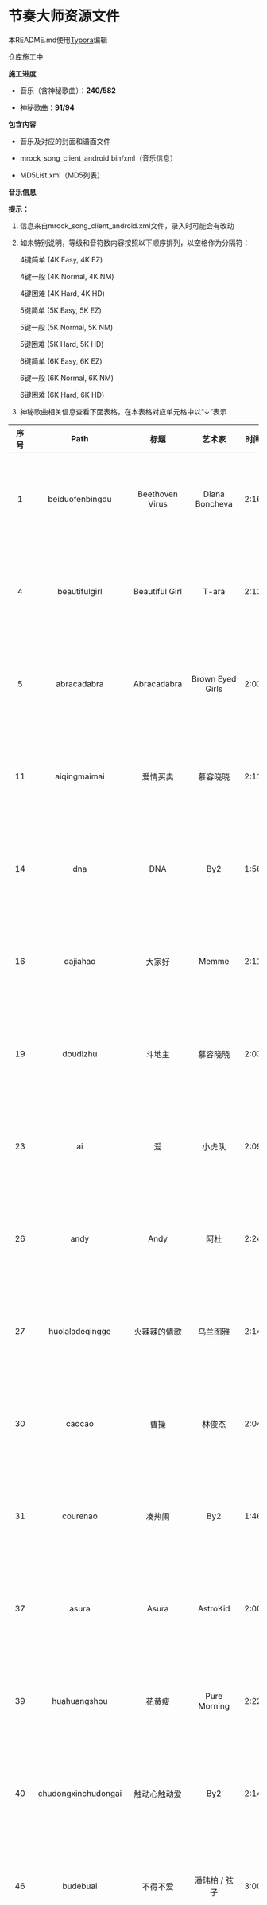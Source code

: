 # 节奏大师资源文件

本README.md使用[Typora](https://www.typora.io/)编辑



仓库施工中



**施工进度**

- 音乐（含神秘歌曲）：**240/582**

- 神秘歌曲：**91/94**



**包含内容**

- 音乐及对应的封面和谱面文件

- mrock_song_client_android.bin/xml（音乐信息）

- MD5List.xml（MD5列表）



**音乐信息**

**提示：**

1. 信息来自mrock_song_client_android.xml文件，录入时可能会有改动

2. 如未特别说明，等级和音符数内容按照以下顺序排列，以空格作为分隔符：

   4键简单 (4K Easy, 4K EZ)

   4键一般 (4K Normal, 4K NM)

   4键困难 (4K Hard, 4K HD)

   5键简单 (5K Easy, 5K EZ)

   5键一般 (5K Normal, 5K NM)

   5键困难 (5K Hard, 5K HD)

   6键简单 (6K Easy, 6K EZ)

   6键一般 (6K Normal, 6K NM)

   6键困难 (6K Hard, 6K HD)


3. 神秘歌曲相关信息查看下面表格，在本表格对应单元格中以“↓”表示

| 序号 |         Path         |          标题           |         艺术家          | 时间 |  BPM   |         等级         |                    音符数                    |
| :--: | :------------------: | :---------------------: | :---------------------: | :--: | :----: | :------------------: | :------------------------------------------: |
|  1   |   beiduofenbingdu    |     Beethoven Virus     |     Diana Boncheva      | 2:16 |  156   |  2 4 9 2 4 9 2 4 9   |     482 710 910 483 716 912 483 725 919      |
|  4   |    beautifulgirl     |     Beautiful Girl      |          T-ara          | 2:13 |  135   |  3 5 7 3 5 7 3 5 7   |     648 771 919 648 772 922 647 773 921      |
|  5   |     abracadabra      |       Abracadabra       |    Brown Eyed Girls     | 2:03 |  128   |  2 5 7 2 5 7 2 5 7   |     472 871 958 471 874 956 472 882 958      |
|  11  |     aiqingmaimai     |        爱情买卖         |        慕容晓晓         | 2:11 |   95   |  2 4 6 2 4 6 2 4 6   |     379 679 843 379 689 835 379 701 845      |
|  14  |         dna          |           DNA           |           By2           | 1:56 |  122   |  2 4 7 2 4 7 2 4 7   |     242 708 762 242 713 738 242 714 767      |
|  16  |       dajiahao       |         大家好          |          Memme          | 2:11 |  170   | 5 7 10 5 7 10 5 7 10 |    700 875 1450 700 875 1450 700 875 1450    |
|  19  |       doudizhu       |         斗地主          |        慕容晓晓         | 2:03 |  144   |  2 5 7 2 5 7 2 5 7   |    476 959 1233 476 959 1233 476 959 1233    |
|  23  |          ai          |           爱            |         小虎队          | 2:09 | 126.19 |  3 5 7 3 5 7 3 5 7   |    521 772 1077 521 772 1084 521 772 1084    |
|  26  |         andy         |          Andy           |          阿杜           | 2:24 |   68   |  3 5 6 3 5 6 3 5 6   |     374 583 679 373 582 682 373 581 682      |
|  27  |   huolaladeqingge    |      火辣辣的情歌       |        乌兰图雅         | 2:14 |   96   |  3 5 7 3 5 7 3 5 7   |     437 619 685 437 615 685 437 619 685      |
|  30  |        caocao        |          曹操           |         林俊杰          | 2:04 |   72   |  1 4 7 1 4 7 1 4 7   |     269 625 744 269 630 746 269 639 748      |
|  31  |       courenao       |         凑热闹          |           By2           | 1:46 |  115   |  2 5 7 2 5 7 2 5 7   |     289 697 773 289 699 779 289 699 779      |
|  37  |        asura         |          Asura          |        AstroKid         | 2:00 |  177   |  4 6 9 4 6 9 4 6 9   |  461 1049 1390 461 1049 1448 461 1049 1448   |
|  39  |     huahuangshou     |         花黄瘦          |      Pure Morning       | 2:22 |  120   |  2 5 8 2 5 8 2 5 8   |     273 725 839 273 725 839 273 725 841      |
|  40  | chudongxinchudongai  |      触动心触动爱       |           By2           | 2:14 |   86   |  2 4 7 2 4 7 2 4 7   |     340 631 863 340 631 863 340 631 863      |
|  46  |       budebuai       |        不得不爱         |      潘玮柏 / 弦子      | 3:00 |   80   |  2 4 6 2 4 6 2 4 6   |    450 852 1086 450 855 1060 450 839 1060    |
|  48  |  buchaobuyaohuaqian  |      不潮不用花钱       |         林俊杰          | 1:51 |  112   |  2 5 7 2 5 7 2 5 7   |     342 552 676 342 551 674 342 545 670      |
|  49  |        honey         |          Honey          |          Kara           | 2:20 |  140   |  3 6 8 3 6 8 3 6 8   |    425 991 1054 425 991 1054 425 991 1054    |
|  51  |      houhuiwuqi      |        后会无期         |          徐良           | 2:22 | 83.49  |  2 4 6 2 4 6 2 4 6   |    259 677 1004 259 720 1004 259 721 1011    |
|  57  |    dontstopmovin     |    Don't Stop Movin'    |        S Club 7         | 1:52 |  126   |  3 5 7 3 5 7 3 5 7   |    311 736 1086 311 736 1103 311 745 1099    |
|  64  |        highge        |         High歌          |          黄龄           | 2:42 |  108   |  3 5 8 3 5 8 3 5 8   |  519 1000 1368 519 1000 1368 519 1000 1368   |
|  72  |        emeng         |          噩梦           |          祈合           | 1:51 |  150   |  2 5 7 2 5 7 2 5 7   |     281 651 748 281 651 748 281 651 748      |
|  73  |      huanxiang       |          幻想           |        洪流之源         | 2:05 |  118   |  2 4 6 2 4 6 2 4 6   |     271 603 820 271 603 820 271 603 836      |
|  83  |      canonrock       |       Canon Rock        |         JerryC          | 2:33 |  200   | 3 7 10 3 7 10 3 7 10 |  682 1375 2615 682 1377 2628 682 1377 2639   |
|  84  |      dongfengpo      |         东风破          |         周杰伦          | 2:30 |   73   |  3 5 6 3 5 6 3 5 6   |     455 529 628 457 530 628 457 534 637      |
|  89  |        adonis        |         Adonis          |           M2U           | 2:20 |  140   |  3 6 8 3 6 8 3 6 8   |    472 844 1112 472 844 1112 472 845 1112    |
|  95  |       fengniao       |         Kolibre         |      Maksim Mrvica      | 2:05 |  144   |  4 7 9 4 7 9 4 7 9   |  644 1341 1567 644 1341 1567 644 1341 1695   |
|  96  |    aroundtheworld    |    Around The World     |         m.o.v.e         | 2:38 |  120   |  4 6 7 4 6 7 4 6 7   |    428 908 1009 428 916 1009 428 916 1009    |
|  98  |       daybyday       |       DAY BY DAY        |          T-ara          | 1:34 |  118   |  2 4 6 2 4 6 2 4 6   |     216 479 748 216 479 748 216 479 749      |
| 100  |      caisedehei      |        彩色的黑         |        吉克隽逸         | 2:14 |  105   |  2 5 7 2 5 7 2 5 7   |     360 624 725 360 626 718 361 619 719      |
| 101  |   clubcanthandleme   |  Club Can't Handle Me   |        Flo Rida         | 2:23 |  128   |  2 5 6 2 4 6 2 5 6   |    501 961 1308 501 962 1310 501 963 1318    |
| 103  |   buyaoshuilanjiao   |       不要睡懒觉        |         汪苏泷          | 2:00 |  178   |  2 4 6 2 4 6 2 4 6   |    499 831 1074 499 831 1076 499 815 1097    |
| 106  |       bugatti        |         Bugatti         |        Ace Hood         | 2:01 |  131   |  2 4 7 2 4 7 2 4 7   |     410 564 844 414 564 842 414 564 897      |
| 112  |     drunkenstein     |      DrunkenSteiN       |      Paul Bazooka       | 2:08 |  128   |  3 6 9 3 6 9 3 6 9   |  532 1000 1360 532 1000 1360 532 1000 1360   |
| 118  |       badapple       |       Bad Apple!!       |         nomico          | 2:23 |  138   |  4 6 8 4 6 8 4 6 8   |  893 1036 1253 902 1036 1155 892 1043 1155   |
|  ↑   |          ↑           |            ↑            |         のみこ          |  ↑   |   ↑    |          ↑           |                      ↑                       |
| 122  |      breakdown       |       Break Down        |     Super Junior M      | 2:22 |  130   |  2 4 6 2 4 6 2 4 6   |    440 816 1312 440 820 1339 440 824 1353    |
| 124  |    gdrgonmichigo     |         MichiGo         |        G-Dragon         | 2:07 |  154   |  3 5 8 3 5 8 3 5 8   |    619 787 1065 619 787 1068 619 787 1069    |
| 126  |     brightspring     |      Bright Spring      |           M2U           | 2:36 |  130   |  3 5 7 3 5 7 3 5 7   |  506 1123 1558 506 1125 1569 506 1125 1567   |
| 128  | bigbangyitianyitian  |        一天一天         |         BIGBANG         | 2:06 |  126   |  2 4 6 2 4 6 2 4 6   |    387 686 1031 387 688 1045 387 688 1045    |
|  ↑   |          ↑           |        하루하루         |            ↑            |  ↑   |   ↑    |          ↑           |                      ↑                       |
| 129  |     heianwangzi      | The Prince of Darkness  |           M2U           | 2:01 |  160   |  4 6 9 4 6 9 4 6 9   |    696 785 1337 696 785 1353 694 785 1353    |
| 130  |   beyondzhendeaini   |        真的爱你         |         Beyond          | 2:29 | 77.213 |  1 3 5 1 3 5 1 3 5   |    424 679 1008 424 677 1010 424 688 1010    |
| 136  |        drama         |          Drama          |     Diana Boncheva      | 2:35 |  134   |  3 6 9 3 6 9 3 6 9   |  604 1022 1328 604 1022 1341 604 1030 1347   |
| 139  |        hongri        |          红日           |         李克勤          | 2:25 | 120.07 |  2 4 6 2 4 6 2 4 6   |    553 904 1313 552 906 1308 553 906 1308    |
| 148  |       diyitian       |         第一天          |         孙燕姿          | 2:30 |  176   |  3 5 7 3 5 7 3 5 7   |  773 1214 2088 773 1214 2086 773 1214 2098   |
| 149  |        dadada        |         DADADA          |        yuimino+         | 2:14 |  145   | 3 5 10 3 5 10 3 5 10 |  475 1239 1829 475 1237 1832 475 1235 1838   |
| 152  |     ificoulefly      |     If I Could Fly      |      Joe Satriani       | 2:18 |  130   |  3 5 7 3 5 7 3 5 7   |  674 1028 1342 674 1027 1343 674 1027 1344   |
| 156  |       gouzaiwu       |         狗仔舞          |         周杰伦          | 1:41 |  152   |  3 5 8 3 5 8 3 5 8   |    317 827 1238 317 827 1240 317 827 1240    |
| 162  |       grafiore       |        Grafiore         |           M2U           | 2:58 |  137   |  3 6 8 3 6 8 3 6 8   |  491 1182 1364 491 1182 1362 498 1182 1360   |
| 166  |       iesunou        |         Yes No          |        Cutie Pai        | 2:29 | 129.91 |  3 5 8 3 5 8 3 5 8   |    474 926 1307 474 926 1307 474 926 1307    |
| 170  |     hangengxman      |          X-MAN          |          韩庚           | 2:04 |  150   |  3 5 9 3 5 9 3 5 9   |    517 811 1430 517 811 1430 517 811 1430    |
| 175  |     gonggongptt      |       公公偏头痛        |         周杰伦          | 2:33 |  128   |  3 5 8 3 5 8 3 5 8   |    586 818 1547 586 818 1547 586 818 1547    |
| 184  |       applause       |        Applause         |        Lady Gaga        | 2:21 |  140   |  3 5 7 3 5 7 3 5 7   |    486 949 1366 486 949 1366 484 949 1366    |
| 185  |      chaoyougan      |         超有感          |         黄鸿升          | 2:32 |  125   |  3 5 7 3 5 7 3 5 7   |    378 923 1425 378 927 1425 378 927 1425    |
| 193  |     haodeqingren     |        好的情人         |          严爵           | 2:26 |   72   |  2 4 6 2 4 6 2 4 6   |     325 579 865 325 579 865 325 579 865      |
| 204  |      ganjuezly       |          感觉           |         张靓颖          | 2:18 |  104   |  2 4 7 2 4 7 2 4 7   |    377 936 1080 377 936 1080 377 936 1080    |
| 209  | huanghouyumengxiang  |       皇后与梦想        |         李宇春          | 2:19 |  123   |  3 4 6 2 4 6 2 4 6   |     365 608 788 365 608 788 365 608 788      |
| 226  |    beautifullight    |     Beautiful Light     |         金志文          | 2:12 |   95   |  2 4 6 2 4 6 2 4 6   |     378 655 945 378 655 945 378 655 945      |
| 227  |      aibujieshi      |       爱，不解释        |          张杰           | 2:18 |   95   |  1 3 5 1 3 5 1 3 5   |     324 524 824 324 524 824 324 524 824      |
| 236  |      dearmozart      |       Dear Mozart       |         JerryC          | 2:19 |  210   | 3 7 10 3 7 10 3 7 10 | 1091 1507 2556 1091 1513 2552 1091 1513 2552 |
| 243  |     feiyuedexin      |        飞越的心         |          孙楠           | 2:26 |  119   |  2 4 7 2 4 7 2 4 7   |    450 942 1257 450 942 1257 450 942 1257    |
| 247  |      hellobaby       |       Hello Baby        |         李宇春          | 1:43 |  186   |  2 4 6 2 4 6 2 4 6   |    265 898 1109 265 898 1109 265 898 1109    |
| 248  |       babaquna       |       爸爸去哪儿        |          群星           | 2:18 |  101   |  2 4 6 2 4 6 2 4 6   |     290 550 701 290 550 701 290 550 701      |
| 249  |       duyiwuer       |        独一无二         |           By2           | 1:48 |  140   |  2 5 6 2 5 6 2 5 6   |     271 563 734 271 563 734 271 563 734      |
| 251  |      giveittome      |      Give It To Me      |         Sistar          | 2:24 |  136   |  3 5 8 3 5 8 3 5 8   |    546 936 1590 546 939 1596 546 939 1596    |
| 255  |     flowerdance      |      Flower Dance       |       DJ Okawari        | 2:21 |  100   |  2 4 7 2 4 7 2 4 7   |     225 427 888 225 427 888 225 427 889      |
| 256  |      4minuteshm      |       喜欢水吗？        |         4minute         | 2:08 |  125   |  2 4 6 2 4 6 2 4 6   |    436 724 1132 436 724 1132 436 724 1132    |
|  ↑   |          ↑           |        물 좋아?         |            ↑            |  ↑   |   ↑    |          ↑           |                      ↑                       |
| 259  |       faraway        |         Faraway         |     Diana Boncheva      | 2:42 |  144   |  3 5 7 3 5 7 3 5 7   |  787 1087 1389 787 1087 1390 787 1087 1391   |
| 263  |        cunzai        |          存在           |          汪峰           | 2:08 |  114   |  2 4 6 2 4 6 2 4 6   |     511 677 949 511 677 949 511 677 949      |
| 266  |   aiqingfadeguang    |       爱情发的光        |        吉克隽逸         | 1:59 |  103   |  2 4 6 2 4 6 2 4 6   |     449 612 806 449 612 806 449 612 806      |
| 268  |       dafeiji        |       合体打飞机        |          祈合           | 2:05 |  120   |  2 4 6 2 4 6 2 4 6   |     319 511 790 319 511 789 319 511 790      |
| 269  |       behappy        |         快乐送          |          群星           | 1:57 |  127   |  2 4 7 2 4 7 2 4 7   |    279 787 1032 279 787 1032 279 783 1032    |
| 273  |       haoleday       |         好乐Day         |          王蓉           | 2:20 |  125   |  3 5 7 3 5 7 3 5 7   |     429 603 884 423 612 896 427 600 900      |
| 274  |        haodan        |       好胆你就来        |         张惠妹          | 2:15 |  120   |  2 4 6 2 4 6 2 4 6   |     434 705 958 434 705 958 434 705 958      |
| 275  |      aiqingkele      |          渴了           |         张惠妹          | 2:11 |  130   |  2 4 7 2 4 7 2 4 7   |     416 669 942 416 669 942 416 669 942      |
| 285  |         dixi         |          底细           |         杨宗纬          | 2:12 |   70   |  1 3 5 1 3 5 1 3 5   |     195 320 498 192 320 497 195 320 501      |
| 286  |       huashuo        |          话说           |         李洪基          | 2:23 |  140   |  3 5 7 3 5 7 3 5 7   |    641 857 1307 641 857 1307 641 857 1307    |
|  ↑   |          ↑           |         말이야          |            ↑            |  ↑   |   ↑    |          ↑           |                      ↑                       |
| 287  |     firstchoice      |      First Choice       |           M2U           | 1:31 |  150   |  3 6 9 3 6 9 3 6 9   |    272 595 1061 272 595 1075 272 595 1075    |
| 290  |     beiershuang      |         倍儿爽          |         大张伟          | 2:07 |  130   |  2 4 6 2 4 6 2 4 6   |     337 684 996 344 684 998 336 684 996      |
| 292  |      huozaicike      |        活在此刻         |         张韶涵          | 1:53 |   95   |  2 4 6 2 4 6 2 4 6   |     341 498 722 341 498 722 341 498 722      |
| 296  |         hue          |           Hue           |          T-ara          | 2:27 | 137.5  |  2 5 7 2 5 7 2 5 7   |     461 707 974 461 706 974 461 706 974      |
| 301  |      cishicike       |        此时此刻         |          许巍           | 2:27 |  140   |  3 5 8 3 5 8 3 5 8   |  613 1041 1427 613 1041 1427 613 1041 1427   |
| 302  |     cengjingdeni     |        曾经的你         |          许巍           | 2:31 |  95.1  |  2 4 6 2 4 6 2 4 6   |     390 573 888 390 573 888 390 573 888      |
| 305  |     huijiaxiang      |         回家乡          |          羽泉           | 2:19 |   97   |  1 3 5 1 3 5 1 3 5   |     403 498 831 403 498 836 403 498 836      |
| 306  |       gujiguji       |        咕叽咕叽         |         孙燕姿          | 1:53 |  130   |  2 4 6 2 4 6 2 4 6   |     440 639 953 440 639 953 440 639 953      |
| 311  |     happyloving      |      Happy Loving       |         王心凌          | 2:10 |  125   |  2 4 6 2 4 6 2 4 6   |     423 633 876 423 633 876 423 633 876      |
| 313  |      buzaiyouyu      |        不再犹豫         |         Beyond          | 2:31 | 133.85 |  2 4 7 2 4 7 2 4 7   |    565 870 1459 567 874 1461 569 874 1461    |
| 314  |   guanghuisuiyue01   |        光辉岁月         |         Beyond          | 2:34 | 148.05 |  1 4 6 1 4 6 1 4 6   |    520 784 1076 514 784 1074 514 784 1067    |
| 315  |    arklightrmver     |        ArkLight         |           M2U           | 2:24 |  155   | 4 7 10 4 7 10 4 7 10 |  601 1066 1863 603 1082 1846 601 1079 1846   |
| 317  |       goldtown       |        Gold Town        |          Memme          | 2:05 |  160   |  4 7 9 4 7 9 4 7 9   |  847 1069 1369 847 1078 1393 847 1077 1390   |
| 321  |       goodtime       |        Good Time        |        Owl City         | 2:07 |  126   |  3 5 7 3 5 7 3 5 7   |    381 785 1122 381 785 1122 381 784 1122    |
| 326  |  aslongasyouloveme   | As Long As You Love Me  |      Justin Bieber      | 2:37 |  140   |  3 5 7 3 5 7 3 5 7   |    638 933 1311 638 933 1311 638 933 1311    |
| 330  |    beautifultimes    |     Beautiful Times     |        Owl City         | 2:27 |  136   |  3 5 7 3 5 7 3 5 7   |  499 1036 1455 499 1036 1454 499 1036 1454   |
| 331  |         baby         |          Baby           |      Justin Bieber      | 2:32 |  130   |  3 5 7 3 5 7 3 5 7   |    629 962 1598 629 961 1598 629 961 1598    |
| 334  |    howdoyousleep     |    How Do You Sleep?    |     Jesse McCartney     | 2:15 |  106   |  3 5 7 3 5 7 3 5 7   |    402 736 1172 402 737 1172 402 737 1172    |
| 335  |      dreamyday       |       Dreamy Day        |           M2U           | 2:05 |  128   |  4 5 7 4 5 7 4 5 7   |    518 719 1054 518 719 1054 518 719 1054    |
| 337  |     houhuiwuqid      |        后会无期         |         邓紫棋          | 2:13 |  136   |  1 3 5 1 3 5 1 3 5   |     474 670 982 474 670 982 474 670 982      |
| 339  |       dontstop       |       Don't Stop        |   5 Seconds of Summer   | 2:06 |  150   |  3 5 7 3 5 7 3 5 7   |    601 956 1322 601 956 1322 601 956 1322    |
| 342  |      dontmatter      |      Don't Matter       |          Akon           | 2:10 | 125.21 |  3 5 7 3 5 7 3 5 7   |    431 756 1096 431 756 1093 431 756 1093    |
| 345  |         burn         |          Burn           |     Ellie Goulding      | 2:10 |  174   |  3 5 7 3 5 7 3 5 7   |    674 927 1555 674 927 1557 674 927 1557    |
| 347  |      darkhorse       |       Dark Horse        |       Katy Perry        | 2:28 |  132   |  3 5 7 3 5 7 3 5 7   |    499 825 1182 499 825 1182 499 825 1182    |
| 350  |       friend01       |       神秘歌曲01        |          佚名           |  ↓   |   ↓    |          ↓           |                      ↓                       |
| 352  |    doyouevershine    |   Do You Ever Shine?    |         五月天          | 2:33 |  155   |  2 5 7 2 5 7 2 5 7   |    534 921 1311 532 921 1311 534 921 1311    |
| 354  |      clingcling      |       Cling Cling       |         Perfume         | 2:49 |  135   |  2 5 6 2 5 6 2 5 6   |    453 828 1505 453 828 1509 453 828 1509    |
| 356  |      buxiangzd       |        不想长大         |          S.H.E          | 2:23 |   93   |  3 5 7 3 5 7 3 5 7   |     328 533 777 328 533 777 328 533 777      |
| 358  |     springoflife     |       神秘歌曲07        |          佚名           |  ↓   |   ↓    |          ↓           |                      ↓                       |
| 359  |     blackbullet      |       神秘歌曲06        |          佚名           |  ↓   |   ↓    |          ↓           |                      ↓                       |
| 360  |        fancy         |          Fancy          |       Iggy Azalea       | 2:32 |   95   |  3 5 7 3 5 7 3 5 7   |    407 763 1051 407 763 1051 407 763 1051    |
| 363  |      bartender       |        Bartender        |         Lady A          | 2:22 |  101   |  3 5 7 3 5 7 3 5 7   |    453 694 1137 453 694 1135 453 694 1135    |
| 366  |      breakfree       |       Break Free        |      Ariana Grande      | 2:21 |  130   |  3 5 7 3 5 7 3 5 7   |    537 903 1281 537 903 1281 537 903 1281    |
| 367  |      numbernine      |       神秘歌曲10        |          佚名           |  ↓   |   ↓    |          ↓           |                      ↓                       |
| 368  |       bangbang       |        Bang Bang        |        Jessie J         | 2:27 |  150   |  3 5 7 3 5 7 3 5 7   |    659 943 1429 659 931 1429 659 931 1429    |
| 370  |       friend02       |       神秘歌曲02        |          佚名           |  ↓   |   ↓    |          ↓           |                      ↓                       |
| 371  |       friend03       |       神秘歌曲03        |          佚名           |  ↓   |   ↓    |          ↓           |                      ↓                       |
| 372  |       friend04       |       神秘歌曲05        |          佚名           |  ↓   |   ↓    |          ↓           |                      ↓                       |
| 373  |       friend05       |       神秘歌曲08        |          佚名           |  ↓   |   ↓    |          ↓           |                      ↓                       |
| 374  |       friend06       |       神秘歌曲09        |          佚名           |  ↓   |   ↓    |          ↓           |                      ↓                       |
| 376  | everythingididntsay  | Everything I Didn't Say |   5 Seconds of Summer   | 2:05 |  87.5  |  3 5 7 3 5 7 3 5 7   |     399 693 974 399 693 974 399 693 974      |
| 377  |    happybirthday     |     Happy Birthday      |        三浦纱丽         | 2:25 |   89   |  2 4 6 2 4 6 2 4 6   |    415 693 1029 415 693 1029 415 693 1029    |
|  ↑   |          ↑           |            ↑            |       三浦サリー        |  ↑   |   ↑    |          ↑           |                      ↑                       |
| 378  |    anywhereforyou    |    Anywhere For You     |       John Martin       | 2:14 |  128   |  3 5 7 3 5 7 3 5 7   |    519 768 1106 519 768 1106 519 768 1106    |
| 379  |     1987wbzhyjn      |   1987我不知会遇见你    |         李宇春          | 2:19 |  115   |  1 3 5 1 3 5 1 3 5   |    436 706 1238 436 706 1238 436 706 1238    |
| 380  |       friend07       |       神秘歌曲11        |          佚名           |  ↓   |   ↓    |          ↓           |                      ↓                       |
| 381  |       friend08       |       神秘歌曲12        |          佚名           |  ↓   |   ↓    |          ↓           |                      ↓                       |
| 383  |      burutiaowu      |        不如跳舞         |         陈慧琳          | 2:15 |  140   |  2 5 8 2 5 8 2 5 8   |    440 745 1167 440 745 1167 440 745 1167    |
| 385  |       friend09       |       神秘歌曲13        |          佚名           |  ↓   |   ↓    |          ↓           |                      ↓                       |
| 386  |       friend10       |       神秘歌曲14        |          佚名           |  ↓   |   ↓    |          ↓           |                      ↓                       |
| 387  |       babyboy        |        Baby Boy         |         王心凌          | 2:04 |  144   |  3 5 7 3 5 7 3 5 7   |    442 696 1077 442 696 1077 442 696 1077    |
| 389  |         dadi         |          大地           |         Beyond          | 2:43 |  143   |  2 4 7 2 4 7 2 4 7   |    574 932 1449 574 932 1449 574 932 1449    |
| 391  |      firstlove       |       First Love        |     Jennifer Lopez      | 2:28 |  100   |  1 4 6 1 4 6 1 4 6   |    499 695 1063 498 695 1063 498 695 1063    |
| 397  |       friend11       |       神秘歌曲15        |          佚名           |  ↓   |   ↓    |          ↓           |                      ↓                       |
| 398  |    aiwoshaoyidian    |       爱我少一点        |          李鹤           | 2:04 |  130   |  2 5 7 2 5 7 2 5 7   |    480 902 1264 480 902 1264 480 902 1264    |
| 401  |      halloween       |        Halloween        |          Aqua           | 2:47 |  133   |  3 5 7 3 5 7 3 5 7   |    644 888 1501 644 888 1501 644 888 1501    |
| 402  |       friend12       |       神秘歌曲16        |          佚名           |  ↓   |   ↓    |          ↓           |                      ↓                       |
| 404  |       friend13       |       神秘歌曲17        |          佚名           |  ↓   |   ↓    |          ↓           |                      ↓                       |
| 410  |       friend15       |       神秘歌曲19        |          佚名           |  ↓   |   ↓    |          ↓           |                      ↓                       |
| 411  |      ibetmylife      |      I Bet My Life      |     Imagine Dragons     | 2:19 |  108   |  3 5 7 3 5 7 3 5 7   |    527 856 1224 527 856 1139 527 856 1139    |
| 412  |        error         |          Error          |          VIXX           | 2:42 |  128   |  3 5 7 3 5 7 3 5 7   |  605 1069 1440 605 1069 1440 605 1069 1440   |
| 417  |       friend16       |       神秘歌曲20        |          佚名           |  ↓   |   ↓    |          ↓           |                      ↓                       |
| 418  |       friend17       |       神秘歌曲22        |          佚名           |  ↓   |   ↓    |          ↓           |                      ↓                       |
| 420  |       cainimei       |       神秘歌曲21        |          佚名           |  ↓   |   ↓    |          ↓           |                      ↓                       |
| 421  |      barbarbar       |       Bar Bar Bar       |       Crayon Pop        | 2:07 |  134   |  2 5 7 2 5 7 2 5 7   |     510 626 906 510 626 906 510 626 906      |
| 423  |      cainimei01      |       神秘歌曲23        |          佚名           |  ↓   |   ↓    |          ↓           |                      ↓                       |
| 424  |       friend18       |       神秘歌曲24        |          佚名           |  ↓   |   ↓    |          ↓           |                      ↓                       |
| 427  |       friend19       |       神秘歌曲25        |          佚名           |  ↓   |   ↓    |          ↓           |                      ↓                       |
| 428  |       dashidai       |         大时代          |         徐子崴          | 2:13 |  128   |  2 4 7 2 4 7 2 4 7   |    451 682 1125 451 682 1125 451 682 1125    |
| 429  |       friend20       |       神秘歌曲26        |          佚名           |  ↓   |   ↓    |          ↓           |                      ↓                       |
| 437  | duoyuandouyaozaiyiqi |     多远都要在一起      |         邓紫棋          | 2:32 |  136   |  2 4 6 2 4 6 2 4 6   |    428 878 1610 428 878 1605 429 878 1605    |
| 440  |       friend21       |       神秘歌曲28        |          佚名           |  ↓   |   ↓    |          ↓           |                      ↓                       |
| 441  |      cainimei02      |       神秘歌曲27        |          佚名           |  ↓   |   ↓    |          ↓           |                      ↓                       |
| 442  |       friend22       |       神秘歌曲31        |          佚名           |  ↓   |   ↓    |          ↓           |                      ↓                       |
| 443  |       friend23       |       神秘歌曲34        |          佚名           |  ↓   |   ↓    |          ↓           |                      ↓                       |
| 444  |       friend24       |       神秘歌曲35        |          佚名           |  ↓   |   ↓    |          ↓           |                      ↓                       |
| 445  |      cainimei03      |       神秘歌曲30        |          佚名           |  ↓   |   ↓    |          ↓           |                      ↓                       |
| 446  |       friend25       |       神秘歌曲33        |          佚名           |  ↓   |   ↓    |          ↓           |                      ↓                       |
| 447  |       friend26       |       神秘歌曲32        |          佚名           |  ↓   |   ↓    |          ↓           |                      ↓                       |
| 448  |       friend27       |       神秘歌曲29        |          佚名           |  ↓   |   ↓    |          ↓           |                      ↓                       |
| 450  |       bsmlbgj        |     不是猛龙不过江      |         胡彦斌          | 2:40 |  135   |  2 4 6 2 4 6 2 4 6   |    541 723 1795 541 723 1795 541 723 1795    |
| 454  |       friend28       |       神秘歌曲36        |          佚名           |  ↓   |   ↓    |          ↓           |                      ↓                       |
| 455  |       friend29       |       神秘歌曲37        |          佚名           |  ↓   |   ↓    |          ↓           |                      ↓                       |
| 456  |       friend30       |       神秘歌曲42        |          佚名           |  ↓   |   ↓    |          ↓           |                      ↓                       |
| 457  |       friend31       |       神秘歌曲38        |          佚名           |  ↓   |   ↓    |          ↓           |                      ↓                       |
| 458  |      hellokitty      |       Hello Kitty       |      Avril Lavigne      | 2:32 |  128   |  2 5 7 2 5 7 2 5 7   |    540 844 1632 540 844 1642 540 844 1642    |
| 459  |       friend32       |       神秘歌曲39        |          佚名           |  ↓   |   ↓    |          ↓           |                      ↓                       |
| 461  |       bxtaqgs        |     不想听爱情故事      |     赵乃吉 / High4      | 2:17 |  160   |  1 3 6 1 3 6 1 3 6   |    450 587 1053 450 587 1062 450 587 1062    |
| 462  |       friend33       |       神秘歌曲40        |          佚名           |  ↓   |   ↓    |          ↓           |                      ↓                       |
| 463  |       friend34       |       神秘歌曲41        |          佚名           |  ↓   |   ↓    |          ↓           |                      ↓                       |
| 464  |      dragonsoul      |       Dragon Soul       |        谷本贵义         | 2:30 |  162   |  2 5 8 2 5 8 2 5 8   |  807 1096 1458 807 1096 1458 807 1096 1458   |
|  ↑   |          ↑           |            ↑            |        谷本貴義         |  ↑   |   ↑    |          ↑           |                      ↑                       |
| 466  |      girlfriend      |       Girlfriend        |      Avril Lavigne      | 2:40 |  164   |  2 5 7 2 5 7 2 5 7   |    614 850 1582 614 850 1582 614 850 1582    |
| 467  |       friend41       |       神秘歌曲49        |          佚名           |  ↓   |   ↓    |          ↓           |                      ↓                       |
| 468  |         gyg          |    Dogs Eating Dogs     |        Blink-182        | 2:21 |  187   |  3 6 9 3 6 9 3 6 9   |    536 778 1860 536 778 1860 536 778 1860    |
| 469  |      goodbyeok       |       Goodbye, OK       |          T-ara          | 2:17 |  130   |  2 4 6 2 4 6 2 4 6   |    432 632 1212 432 632 1218 432 632 1216    |
| 470  |       friend35       |       神秘歌曲43        |          佚名           |  ↓   |   ↓    |          ↓           |                      ↓                       |
| 472  |          fm          |           FM            |       Crayon Pop        | 2:22 |  135   |  2 4 6 2 4 6 2 4 6   |    455 591 1188 455 591 1192 455 591 1192    |
| 473  |       friend36       |       神秘歌曲44        |          佚名           |  ↓   |   ↓    |          ↓           |                      ↓                       |
| 474  |       friend14       |       神秘歌曲18        |          佚名           |  ↓   |   ↓    |          ↓           |                      ↓                       |
| 477  |    accordingtoyou    |    According To You     |   Orianthi Panagaris    | 2:21 |  131   |  2 4 7 2 4 7 2 4 7   |    529 727 1341 529 723 1341 529 723 1341    |
| 480  |       friend37       |       神秘歌曲46        |          佚名           |  ↓   |   ↓    |          ↓           |                      ↓                       |
| 481  |       friend38       |       神秘歌曲45        |          佚名           |  ↓   |   ↓    |          ↓           |                      ↓                       |
| 482  |     fanjizhiren      |        反击之刃         |       和乐器乐团        | 2:42 |  180   |  3 6 8 3 6 8 3 6 8   |  730 1032 1775 730 1032 1782 730 1032 1782   |
|  ↑   |          ↑           |        反撃の刃         |      和楽器バンド       |  ↑   |   ↑    |          ↑           |                      ↑                       |
| 483  |   2differenttears    |    2 Different Tears    |      Wonder Girls       | 2:07 |  124   |  1 4 7 1 4 7 1 4 7   |    259 571 1120 259 571 1128 259 571 1128    |
| 484  |       friend39       |       神秘歌曲47        |          佚名           |  ↓   |   ↓    |          ↓           |                      ↓                       |
| 486  |       friend42       |       神秘歌曲50        |          佚名           |  ↓   |   ↓    |          ↓           |                      ↓                       |
| 495  |       hxdssan        |     好想大声说爱你      |          BAAD           | 2:41 |  142   |  2 4 6 2 4 6 2 4 6   |    565 784 1467 565 784 1467 565 784 1467    |
|  ↑   |          ↑           |  君が好きだと叫びたい   |            ↑            |  ↑   |   ↑    |          ↑           |                      ↑                       |
| 496  |     heiseyanwei      |    Black Swallowtail    |        UROBOROS         | 2:44 |  204   |  3 6 8 3 6 8 3 6 8   | 1093 1624 2335 1093 1624 2379 1093 1624 2379 |
| 499  |       friend40       |       神秘歌曲48        |          佚名           |  ↓   |   ↓    |          ↓           |                      ↓                       |
| 503  |     doyouloveme      |     DO YOU LOVE ME      |          2NE1           | 2:37 |  130   |  2 5 7 2 5 7 2 5 7   |    478 748 1399 478 748 1400 478 748 1400    |
| 504  |     bond1ae6au1      |      Double Agent       |         WAV.AV          | 2:26 |  160   |   4KHD 10 5KHD 10    |             4KHD 1984 5KHD 2119              |
| 505  |       friend43       |       神秘歌曲51        |          佚名           |  ↓   |   ↓    |          ↓           |                      ↓                       |
| 506  |       friend44       |       神秘歌曲49        |          佚名           |  ↓   |   ↓    |          ↓           |                      ↓                       |
| 508  |     blackmakeup      |      Black Make Up      |       安室奈美惠        | 2:11 |  108   |  2 4 6 2 4 6 2 4 6   |     494 573 994 494 573 994 494 573 994      |
|  ↑   |          ↑           |            ↑            |       安室奈美恵        |  ↑   |   ↑    |          ↑           |                      ↑                       |
| 509  |       friend45       |       神秘歌曲52        |          佚名           |  ↓   |   ↓    |          ↓           |                      ↓                       |
| 510  |      dengderen       |         等的人          |          陈冰           | 2:50 |   90   |  2 4 6 2 4 6 2 4 6   |    607 842 1115 607 842 1115 607 842 1115    |
| 512  |       friend46       |       神秘歌曲53        |         临时工          |  ↓   |   ↓    |          ↓           |                      ↓                       |
| 513  |       friend47       |       神秘歌曲54        |         临时工          |  ↓   |   ↓    |          ↓           |                      ↓                       |
| 514  |     doubleagent      |      Double Agent       |         WAV.AV          | 2:26 |  160   | 4 7 10 4 7 10 4 7 10 |  879 1375 1960 879 1375 2104 879 1375 2104   |
| 515  |       friend48       |       神秘歌曲55        |         临时工          |  ↓   |   ↓    |          ↓           |                      ↓                       |
| 516  |       friend49       |       神秘歌曲56        |         临时工          |  ↓   |   ↓    |          ↓           |                      ↓                       |
| 518  |      cainimei04      |       神秘歌曲57        |         临时工          |  ↓   |   ↓    |          ↓           |                      ↓                       |
| 520  |       friend51       |       神秘歌曲58        |         临时工          |  ↓   |   ↓    |          ↓           |                      ↓                       |
| 521  |     brandnewdays     |     Brand New Days      |          Apink          | 2:32 |  128   |  2 4 7 2 4 7 2 4 7   |    488 774 1288 488 774 1288 488 774 1288    |
| 522  |       friend50       |       神秘歌曲59        |         临时工          |  ↓   |   ↓    |          ↓           |                      ↓                       |
| 523  |     gloriousdays     |      Glorious Days      | Three Lights Down Kings | 2:44 |  192   |  3 6 9 3 6 9 3 6 9   |  804 1002 1858 804 1002 1867 804 1002 1867   |
|  ↑   |          ↑           |    グロリアスデイズ     |            ↑            |  ↑   |   ↑    |          ↑           |                      ↑                       |
| 524  |       friend53       |       神秘歌曲60        |         临时工          |  ↓   |   ↓    |          ↓           |                      ↓                       |
| 526  |       friend52       |       神秘歌曲61        |         临时工          |  ↓   |   ↓    |          ↓           |                      ↓                       |
| 528  |       friend54       |       神秘歌曲62        |         临时工          |  ↓   |   ↓    |          ↓           |                      ↓                       |
| 532  |       daoluan        |      不给糖就捣乱       |      iKz / 洛天依       | 2:55 |  115   |  3 5 9 3 5 9 3 5 9   |    488 731 1220 488 731 1220 488 731 1220    |
| 534  |       halohalo       |   Halo，Halo，一起来    |         刘莉旻          | 2:18 |  125   |  2 5 7 2 5 7 2 5 7   |     585 536 942 585 536 942 585 536 942      |
| 535  |       friend55       |       神秘歌曲63        |         临时工          |  ↓   |   ↓    |          ↓           |                      ↓                       |
| 536  |       friend56       |       神秘歌曲64        |         临时工          |  ↓   |   ↓    |          ↓           |                      ↓                       |
| 537  |       friend57       |       神秘歌曲65        |         临时工          |  ↓   |   ↓    |          ↓           |                      ↓                       |
| 541  |       disorder       |        DISORDER         |        妖精帝国         | 2:26 |  140   |  3 5 8 3 5 8 3 5 8   |    653 848 1441 653 848 1457 653 848 1457    |
| 542  |       friend58       |       神秘歌曲66        |         临时工          |  ↓   |   ↓    |          ↓           |                      ↓                       |
| 543  |       friend59       |       神秘歌曲67        |         临时工          |  ↓   |   ↓    |          ↓           |                      ↓                       |
| 544  |       friend60       |       神秘歌曲68        |         临时工          |  ↓   |   ↓    |          ↓           |                      ↓                       |
| 545  |       friend61       |       神秘歌曲69        |         临时工          |  ↓   |   ↓    |          ↓           |                      ↓                       |
| 546  |       friend62       |       神秘歌曲70        |         临时工          |  ↓   |   ↓    |          ↓           |                      ↓                       |
| 547  |       friend63       |       神秘歌曲71        |         临时工          |  ↓   |   ↓    |          ↓           |                      ↓                       |
| 548  |       friend64       |       神秘歌曲72        |         临时工          |  ↓   |   ↓    |          ↓           |                      ↓                       |
| 551  |       friend65       |       神秘歌曲73        |         临时工          |  ↓   |   ↓    |          ↓           |                      ↓                       |
| 552  |       friend68       |       神秘歌曲74        |         临时工          |  ↓   |   ↓    |          ↓           |                      ↓                       |
| 553  |       friend66       |       神秘歌曲75        |         临时工          |  ↓   |   ↓    |          ↓           |                      ↓                       |
| 554  |       friend67       |       神秘歌曲76        |         临时工          |  ↓   |   ↓    |          ↓           |                      ↓                       |
| 555  |    hewojiaowangba    |       和我交往吗        |           DIA           | 2:29 |  140   |  2 5 7 2 5 7 2 5 7   |    486 755 1323 486 755 1323 486 755 1323    |
|  ↑   |          ↑           |       나랑 사귈래       |            ↑            |  ↑   |   ↑    |          ↑           |                      ↑                       |
| 557  |      accentier       |        Accentier        |        蓝井艾露         | 2:59 |  174   |  2 5 8 2 5 8 2 5 8   |    621 936 2051 621 936 2051 621 936 2051    |
|  ↑   |          ↑           |     アクセンティア      |       藍井エイル        |  ↑   |   ↑    |          ↑           |                      ↑                       |
| 559  |       friend69       |       神秘歌曲77        |         临时工          |  ↓   |   ↓    |          ↓           |                      ↓                       |
| 560  |       friend70       |       神秘歌曲78        |         临时工          |  ↓   |   ↓    |          ↓           |                      ↓                       |
| 561  |       friend71       |       神秘歌曲79        |         临时工          |  ↓   |   ↓    |          ↓           |                      ↓                       |
| 562  |       friend73       |       神秘歌曲80        |         临时工          |  ↓   |   ↓    |          ↓           |                      ↓                       |
| 563  |       friend72       |       神秘歌曲81        |         临时工          |  ↓   |   ↓    |          ↓           |                      ↓                       |
| 564  |       friend75       |       神秘歌曲82        |         临时工          |  ↓   |   ↓    |          ↓           |                      ↓                       |
| 565  |       friend74       |       神秘歌曲83        |         临时工          |  ↓   |   ↓    |          ↓           |                      ↓                       |
| 566  |      disconight      |       Disco Night       |           M2U           | 2:34 |  128   |  3 6 9 3 6 9 3 6 9   |  741 1018 1451 741 1018 1453 741 1018 1453   |
| 567  |       friend76       |       神秘歌曲84        |         临时工          |  ↓   |   ↓    |          ↓           |                      ↓                       |
| 568  |       friend77       |       神秘歌曲85        |         临时工          |  ↓   |   ↓    |          ↓           |                      ↓                       |
| 569  |       friend78       |       神秘歌曲86        |         临时工          |  ↓   |   ↓    |          ↓           |                      ↓                       |
| 570  |       friend79       |       神秘歌曲87        |         临时工          |  ↓   |   ↓    |          ↓           |                      ↓                       |
| 571  |       friend80       |       神秘歌曲88        |         临时工          |  ↓   |   ↓    |          ↓           |                      ↓                       |
| 572  |       friend81       |       神秘歌曲89        |         临时工          |  ↓   |   ↓    |          ↓           |                      ↓                       |
| 573  |       friend82       |       神秘歌曲90        |         临时工          |  ↓   |   ↓    |          ↓           |                      ↓                       |
| 574  |      cainimei05      |       神秘歌曲91        |         临时工          |  ↓   |   ↓    |          ↓           |                      ↓                       |
| 575  |      cainimei06      |       神秘歌曲92        |         临时工          |  ↓   |   ↓    |          ↓           |                      ↓                       |
| 577  |       friend83       |       神秘歌曲93        |         临时工          |  ↓   |   ↓    |          ↓           |                      ↓                       |
|  ?   |       airwave        |         Airwave         |           M2U           | 1:46 |  150   |          /           |              4KEZ 101 4KNM 193               |



**神秘歌曲信息**

**提示：**

1. 和上面提示1和提示2一样
2. 日译汉/韩译汉结果可能不准确

| 神秘歌曲序号 |     Path     |              标题               |                   艺术家                    | 时间 |  BPM   |         等级         |            音符数            |           来源           |
| :----------: | :----------: | :-----------------------------: | :-----------------------------------------: | :--: | :----: | :------------------: | :--------------------------: | :----------------------: |
|      1       |   friend01   |         Parallel World          |             时空海贼SEVEN SEAS              | 2:38 |  290   |        4KNM 7        |          4KNM 2552           |                          |
|      ↑       |      ↑       |                ↑                |             時空海賊SEVEN SEAS              |  ↑   |   ↑    |          ↑           |              ↑               |            ↑             |
|      2       |   friend02   |           Dragon Soul           |                  谷本贵义                   | 2:30 |  162   |        4KNM 6        |          4KNM 1247           |          龙珠改          |
|      ↑       |      ↑       |                ↑                |                  谷本貴義                   |  ↑   |   ↑    |          ↑           |              ↑               |     ドラゴンボール改     |
|      3       |   friend03   |             Connect             |                   ClariS                    | 2:03 |  175   |    4KNM 5 4KHD 6     |     4KNM 1184 4KHD 1556      |       魔法少女小圆       |
|      ↑       |      ↑       |            コネクト             |                      ↑                      |  ↑   |   ↑    |          ↑           |              ↑               |  魔法少女まどか☆マギカ   |
|      4       |  perfumene   |                                 |                                             |      |        |                      |                              |                          |
|      5       |   friend04   |           STRIKE BACK           |                   BACK-ON                   | 2:38 |  180   |        4KNM 5        |          4KNM 1217           |        妖精的尾巴        |
|      6       | blackbullet  |          black bullet           |                  fripSide                   | 2:40 |  155   |        4KNM 6        |          4KNM 1006           |         黑色子弹         |
|      ↑       |      ↑       |                ↑                |                      ↑                      |  ↑   |   ↑    |          ↑           |              ↑               |    ブラック・ブレット    |
|      7       | springoflife |                                 |                                             |      |        |                      |                              |                          |
|      8       |   friend05   |          Trust in you           |                 sweet ARMS                  | 2:12 |  190   |        4KHD 8        |          4KHD 1642           |       约会大作战2        |
|      ↑       |      ↑       |                ↑                |                      ↑                      |  ↑   |   ↑    |          ↑           |              ↑               |   デート・ア・ライブ2    |
|      9       |   friend06   |            无敌的心             |                  仓木麻衣                   | 2:31 |  124   |        4KNM 6        |           4KNM 858           |        名侦探柯南        |
|      ↑       |      ↑       |          無敵なハート           |                  倉木麻衣                   |  ↑   |   ↑    |          ↑           |              ↑               |       名探偵コナン       |
|      10      |  numbernine  |                                 |                                             |      |        |                      |                              |                          |
|      11      |   friend07   |         LOVE EVOLUTION          |                 西内玛利亚                  | 2:27 |  154   |        4KNM 6        |          4KNM 1114           |                          |
|      ↑       |      ↑       |                ↑                |                 西内まりや                  |  ↑   |   ↑    |          ↑           |              ↑               |            ↑             |
|      12      |   friend08   |            炉心融解             |               iroha / 镜音铃                | 2:47 |  165   |        5KNM 5        |          5KNM 1079           |                          |
|      ↑       |      ↑       |                ↑                |              iroha / 鏡音リン               |  ↑   |   ↑    |          ↑           |              ↑               |            ↑             |
|      13      |   friend09   |          似乎非你不可           |                  大石昌良                   | 2:45 |  131   |        4KNM 5        |          4KNM 1075           |      月刊少女野崎君      |
|      ↑       |      ↑       |     君じゃなきゃダメみたい      |              オーイシマサヨシ               |  ↑   |   ↑    |          ↑           |              ↑               |     月刊少女野崎くん     |
|      14      |   friend10   |              aLIEz              |               瑞葵 / 泽野弘之               | 2:01 |   99   |        4KNM 4        |           4KNM 648           |       ALDNOAH.ZERO       |
|      ↑       |      ↑       |                ↑                |               瑞葵 / 澤野弘之               |  ↑   |   ↑    |          ↑           |              ↑               |     アルドノア・ゼロ     |
|      15      |   friend11   |         only my railgun         |                  fripSide                   | 3:01 |  143   |        4KHD 8        |          4KHD 1980           |       科学超电磁炮       |
|      ↑       |      ↑       |                ↑                |                      ↑                      |  ↑   |   ↑    |          ↑           |              ↑               |   とある科学の超電磁砲   |
|      16      |   friend12   |             So Good             |                    Kara                     | 2:06 |  120   |        4KNM 5        |           4KNM 788           |                          |
|      ↑       |      ↑       |          ソー・グッド           |                      ↑                      |  ↑   |   ↑    |          ↑           |              ↑               |            ↑             |
|      17      |   friend13   |          Banana Shake           |            Humming Urban Stereo             | 2:13 |  126   |        4KNM 5        |           4KNM 784           |                          |
|      18      |   friend14   |         Reach for Light         |                 藏合纱惠子                  | 2:46 |  146   |        4KHD 7        |          4KHD 1674           |        魔剑姬！通        |
|      ↑       |      ↑       |                ↑                |                 藏合紗恵子                  |  ↑   |   ↑    |          ↑           |              ↑               |      マケン姫っ!通       |
|      19      |   friend15   |             Tonight             |               Orange Caramel                | 2:11 |  128   |    4KNM 5 5KHD 7     |      4KNM 826 5KHD 1048      |                          |
|      20      |   friend16   |         Invader Invader         |                  竹村桐子                   | 2:21 |  160   |        4KNM 6        |          4KNM 1412           |                          |
|      ↑       |      ↑       |    インベーダーインベーダー     |            きゃりーぱみゅぱみゅ             |  ↑   |   ↑    |          ↑           |              ↑               |            ↑             |
|      21      |   cainimei   |          Little Apple           |              T-ara / 筷子兄弟               | 2:17 |  126   |        4KHD 7        |          4KHD 1265           |                          |
|      22      |   friend17   |           Bar Bar Bar           |                 Crayon Pop                  | 2:07 |  134   |        4KNM 5        |           4KNM 761           |                          |
|      23      |  cainimei01  |        Ukhli Vich Daana         |                Daler Mehndi                 | 2:01 | 144.82 |        4KHD 6        |           4KHD 990           |                          |
|      24      |   friend18   |           今天做什么            |                   4minute                   | 2:15 |  133   |        4KNM 4        |           4KNM 637           |                          |
|      ↑       |      ↑       |            오늘 뭐해            |                      ↑                      |  ↑   |   ↑    |          ↑           |              ↑               |            ↑             |
|      25      |   friend19   | Dear My Friend -朝向未知的未来- |                    ELISA                    | 2:47 |  129   |        4KNM 6        |          4KNM 1204           |       科学超电磁炮       |
|      ↑       |      ↑       | Dear My Friend -まだ見ぬ未来へ- |                      ↑                      |  ↑   |   ↑    |          ↑           |              ↑               |   とある科学の超電磁砲   |
|      26      |   friend20   |             We are!             |                   北谷洋                    | 2:29 |  168   |        4KNM 5        |          4KNM 1173           |          航海王          |
|      ↑       |      ↑       |           ウィーアー!           |               きただにひろし                |  ↑   |   ↑    |          ↑           |              ↑               |        ONE PIECE         |
|      27      |  cainimei02  |          What Is Love?          |                  Haddaway                   | 2:42 | 123.85 |        4KHD 6        |           4KHD 870           |                          |
|      28      |   friend21   |         你不知道的故事          |                  supercell                  | 1:56 |  165   |        4KHD 7        |          4KHD 1033           |          化物语          |
|      ↑       |      ↑       |        君の知らない物語         |                      ↑                      |  ↑   |   ↑    |          ↑           |              ↑               |          化物語          |
|      29      |   friend27   |             DAY×DAY             |                BLUE ENCOUNT                 | 1:30 |  193   |        4KNM 6        |           4KNM 625           |           银魂           |
|      ↑       |      ↑       |                ↑                |                      ↑                      |  ↑   |   ↑    |          ↑           |              ↑               |           銀魂           |
|      30      |  cainimei03  |               Hop               |                    Azis                     | 2:00 |   84   |        4KNM 5        |           4KNM 612           |                          |
|      31      |   friend22   |        Koko Soko (Remix)        |                  Smile.DK                   | 2:12 |  152   |        4KHD 7        |          4KHD 1048           |                          |
|      32      |   friend26   |        太阳说燃烧吧混沌         |                 后方潜行队G                 | 2:29 |  143   |        4KNM 7        |          4KNM 1203           |      潜行吧！奈亚子      |
|      ↑       |      ↑       |      太陽曰く燃えよカオス       |             後ろから這いより隊G             |  ↑   |   ↑    |          ↑           |              ↑               |   這いよる！ニャルアニ   |
|      33      |   friend25   |            白金Disco            |                  井口裕香                   | 2:31 |  117   |        4KNM 6        |          4KNM 1041           |          伪物语          |
|      ↑       |      ↑       |          白金ディスコ           |                      ↑                      |  ↑   |   ↑    |          ↑           |              ↑               |          偽物語          |
|      34      |   friend23   |              again              |                     YUI                     | 1:51 | 140.06 |        4KNM 6        |           4KNM 701           |       钢之炼金术师       |
|      ↑       |      ↑       |                ↑                |                      ↑                      |  ↑   |   ↑    |          ↑           |              ↑               |       鋼の錬金術師       |
|      35      |   friend24   |            Immortals            |                Fall Out Boy                 | 2:06 |  108   |        4KNM 5        |           4KNM 866           |        超能陆战队        |
|      36      |   friend28   |               LUV               |                    Apink                    | 2:00 |  104   |        4KNM 5        |           4KNM 703           |                          |
|      37      |   friend29   |             The Fox             |                    Ylvis                    | 2:18 |  128   |        4KNM 6        |           4KNM 995           |                          |
|      38      |   friend31   |     旋转吧！雪月花 (Remix)      |         原田瞳 / 茅野爱衣 / 小仓唯          | 2:52 |  145   |        5KHD 8        |          5KHD 1617           |     机巧少女不会受伤     |
|      ↑       |      ↑       |      回レ！雪月花 (Remix)       |       原田ひとみ / 茅野愛衣 / 小倉唯        |  ↑   |   ↑    |          ↑           |              ↑               |   機巧少女は傷つかない   |
|      39      |   friend32   |          雷炎龙的咆哮           |                  高梨康治                   | 2:07 |  160   |        4KNM 7        |          4KNM 1277           |        妖精的尾巴        |
|      ↑       |      ↑       |          雷炎竜吼える           |                      ↑                      |  ↑   |   ↑    |          ↑           |              ↑               |            ↑             |
|      40      |   friend33   |             雪月花              |                    GUMI                     | 3:26 |  180   |        4KHD 9        |          4KHD 2704           |                          |
|      41      |   friend34   |              Girls              |                    MARiA                    | 2:37 |  128   |        4KNM 6        |           4KNM 998           |                          |
|      42      |   friend30   |          Dream Fighter          |                   Perfume                   | 3:03 |  135   |        4KHD 8        |          4KHD 1634           |                          |
|      43      |   friend35   |         像我一样做做看          |               Orange Caramel                | 2:23 |  129   |        4KNM 5        |           4KNM 904           |                          |
|      ↑       |      ↑       |          나처럼 해봐요          |                      ↑                      |  ↑   |   ↑    |          ↑           |              ↑               |            ↑             |
|      44      |   friend36   |          Emerald Sword          |              Rhapsody of Fire               | 2:54 |  180   |        5KHD 9        |          5KHD 2552           |                          |
|      45      |   friend38   |            Love Bird            |                     M2U                     | 3:00 |  130   |        4KNM 6        |          4KNM 1049           |                          |
|      46      |   friend37   |       Genocide Saw Heaven       |                  南条爱乃                   | 2:18 |  156   |        4KHD 8        |          4KHD 1483           |  战姬绝唱SYMPHOGEAR GX   |
|      ↑       |      ↑       |    ジェノサイドソウ・ヘヴン     |                  南條愛乃                   |  ↑   |   ↑    |          ↑           |              ↑               | 戦姫絶唱シンフォギア GX  |
|      47      |   friend39   |         饶舌Scandalous          |                  茅野爱衣                   | 2:34 |  160   |        4KNM 5        |          4KNM 1124           |    路人女主的养成方法    |
|      ↑       |      ↑       |       饒舌スキャンダラス        |                  茅野愛衣                   |  ↑   |   ↑    |          ↑           |              ↑               |  冴えない彼女の育てかた  |
|      48      |   friend40   |     I Knew You Were Trouble     |                Taylor Swift                 | 2:28 |  154   |        5KHD 7        |          5KHD 1929           |                          |
|     49-1     |   friend41   |        Green Green Dance        |                  泉陆奥彦                   | 2:28 |  165   | 5KEZ 3 5KNM 6 5KHD 8 | 5KEZ 671 5KNM 1053 5KHD 1457 |       Jubeat Knit        |
|      ↑       |      ↑       |                ↑                |                  泉陸奥彦                   |  ↑   |   ↑    |          ↑           |              ↑               |            ↑             |
|     49-2     |   friend44   |             小幸运              |                   田馥甄                    | 3:08 |   78   |        4KNM 4        |           4KNM 599           |                          |
|      50      |   friend42   |             千本樱              |                 和乐器乐团                  | 2:58 |  153   | 5KEZ 2 5KNM 5 5KHD 7 | 5KEZ 565 5KNM 1124 5KHD 1778 |                          |
|      ↑       |      ↑       |             千本桜              |                和楽器バンド                 |  ↑   |   ↑    |          ↑           |              ↑               |            ↑             |
|      51      |   friend43   |              DADDY              |                     PSY                     | 2:23 |  132   |        5KHD 8        |          5KHD 1112           |                          |
|      52      |   friend45   |          全力倒头就睡           |                    A应P                     | 2:50 |  155   |        4KHD 7        |          4KHD 1635           |           阿松           |
|      ↑       |      ↑       |        全力バタンキュー         |                    A応P                     |  ↑   |   ↑    |          ↑           |              ↑               |        おそ松さん        |
|      53      |   friend46   |           Laser Beam            |                   Perfume                   | 2:36 |  135   |        4KHD 9        |          4KHD 1200           |                          |
|      ↑       |      ↑       |         レーザービーム          |                      ↑                      |  ↑   |   ↑    |          ↑           |              ↑               |            ↑             |
|      54      |   friend47   |         Spontaneous Me          |              Lindsey Stirling               | 2:12 |  130   |        5KHD 8        |          5KHD 1345           |                          |
|      55      |   friend48   |          Wild Wild Web          |              John The Whistler              | 2:46 |  131   |        4KNM 6        |          4KNM 1012           |                          |
|      56      |   friend49   |            CRAZY DOG            |                   BIGBANG                   | 2:36 |  123   |        4KHD 8        |          4KHD 1257           |                          |
|      57      |  cainimei04  |       Primetime-Sexcrime        |                  Earphones                  | 2:06 |  120   |        4KNM 6        |           4KNM 760           |                          |
|      58      |   friend51   |          white forces           |                  fripSide                   | 2:43 |  144   |        4KHD 9        |          4KHD 1430           |         黑之宣告         |
|      ↑       |      ↑       |                ↑                |                      ↑                      |  ↑   |   ↑    |          ↑           |              ↑               | シュヴァルツェスマーケン |
|      59      |   friend50   |        Give Me Your Love        |     Sigala / John Newman / Nile Rodgers     | 2:25 |  125   |        4KNM 7        |           4KNM 866           |                          |
|      60      |   friend53   |             HAMELN              |                  叶月由罗                   | 2:24 |  130   |        4KHD 8        |          4KHD 1099           |                          |
|      ↑       |      ↑       |                ↑                |                  葉月ゆら                   |  ↑   |   ↑    |          ↑           |              ↑               |            ↑             |
|      61      |   friend52   |         Rage Your Dream         |                  Lily / 19                  | 2:45 |  126   |        4KHD 8        |          4KHD 1268           |         头文字D          |
|      ↑       |      ↑       |                ↑                |                 りりィ / 19                 |  ↑   |   ↑    |          ↑           |              ↑               |         頭文字D          |
|      62      |   friend54   |            极乐净土             |                 GARNiDELiA                  | 2:39 |  131   |        5KHD 8        |          5KHD 1320           |                          |
|      ↑       |      ↑       |            極楽浄土             |                      ↑                      |  ↑   |   ↑    |          ↑           |              ↑               |            ↑             |
|      63      |   friend55   |           Rise Above            |               Yosh / 泽野弘之               | 2:18 |  128   |        4KNM 5        |           4KNM 819           |                          |
|      ↑       |      ↑       |                ↑                |               Yosh / 澤野弘之               |  ↑   |   ↑    |          ↑           |              ↑               |            ↑             |
|      64      |   friend56   |            Christmas            |                   徐梦圆                    | 2:06 |   95   |        4KNM 5        |           4KNM 451           |                          |
|      65      |   friend57   |            Highscore            |            Panda Eyes / Teminite            | 2:43 |  110   |        4KHD 9        |          4KHD 1434           |                          |
|      66      |   friend58   |           Uptown Funk           |          Mark Ronson / Bruno Mars           | 2:09 |  115   |        4KNM 5        |           4KNM 812           |                          |
|      67      |   friend59   |            连锁反应             |                   林姗姗                    | 2:46 | 119.89 |        4KHD 7        |           4KHD 983           |                          |
|      68      |   friend60   |           Disco Night           |                     M2U                     | 2:34 |  128   |        4KNM 7        |          4KNM 1026           |                          |
|      69      |   friend61   |            Get Ready            |              Perry / YG Family              | 2:28 |   94   |        4KHD 8        |          4KHD 1012           |                          |
|      70      |   friend62   |        Guilty Eyes Fever        |                 Guilty Kiss                 | 2:49 |  136   |        5KNM 5        |          5KNM 1258           |   LoveLive!Sunshine!!    |
|      71      |   friend63   |             The Top             |                  Ken Blast                  | 2:43 |  160   |        4KHD 8        |          4KHD 1587           |         头文字D          |
|      ↑       |      ↑       |                ↑                |                      ↑                      |  ↑   |   ↑    |          ↑           |              ↑               |         頭文字D          |
|      72      |   friend64   |              最&高              |                  竹村桐子                   | 2:40 |  130   |        4KNM 6        |           4KNM 950           |                          |
|      ↑       |      ↑       |                ↑                |            きゃりーぱみゅぱみゅ             |  ↑   |   ↑    |          ↑           |              ↑               |            ↑             |
|      73      |   friend65   |              Hate               |                Drowning Pool                | 2:31 |  152   |        4KHD 9        |          4KHD 1539           |                          |
|      74      |   friend68   |          adrenaline!!!          |                   TrySail                   | 2:46 |  134   |        4KNM 7        |          4KNM 1196           |       情色漫画老师       |
|      ↑       |      ↑       |                ↑                |                      ↑                      |  ↑   |   ↑    |          ↑           |              ↑               |      エロマンガ先生      |
|      75      |   friend66   |            24K Magic            |                 Bruno Mars                  | 2:34 |  107   |        4KNM 6        |          4KNM 1069           |                          |
|      76      |   friend67   |           Boogie Back           |                  井上实优                   | 2:11 |  128   |        4KHD 8        |          4KHD 1073           |          龙珠超          |
|      ↑       |      ↑       |                ↑                |                  井上実優                   |  ↑   |   ↑    |          ↑           |              ↑               |     ドラゴンボール超     |
|      77      |   friend69   |             睡美人              |                   ClariS                    | 2:45 |  142   |        4KHD 7        |          4KHD 1408           |                          |
|      ↑       |      ↑       |             眠り姫              |                      ↑                      |  ↑   |   ↑    |          ↑           |              ↑               |            ↑             |
|      78      |   friend70   |     You're Taking My Heart      |                  Haddaway                   | 2:26 |  118   |        4KNM 6        |           4KNM 687           |                          |
|      79      |   friend71   |            New Face             |                     PSY                     | 2:05 |  132   |        4KNM 5        |           4KNM 852           |                          |
|      80      |   friend73   |        Urara日和的四重奏        |   原田彩枫 / 本渡枫 / 久保由利香 / 佳村遥   | 2:28 |  128   |        4KNM 6        |           4KNM 956           |       Urara迷路帖        |
|      ↑       |      ↑       |      うららか日和の四重奏       | 原田彩楓 / 本渡楓 / 久保ユリカ / 佳村はるか |  ↑   |   ↑    |          ↑           |              ↑               |       うらら迷路帖       |
|      81      |   friend72   |           Happy Life            |                   Yunomi                    | 2:21 |  126   |        5KNM 6        |           5KNM 982           |                          |
|      ↑       |      ↑       |         ハッピーライフ          |                      ↑                      |  ↑   |   ↑    |          ↑           |              ↑               |            ↑             |
|      82      |   friend75   |            自言自语             |                   ClariS                    | 2:37 |  165   |        4KHD 8        |          4KHD 1273           |       情色漫画老师       |
|      ↑       |      ↑       |           ヒトリゴト            |                      ↑                      |  ↑   |   ↑    |          ↑           |              ↑               |      エロマンガ先生      |
|      83      |   friend74   |            妈妈是谁             |                   朴振荣                    | 2:19 |  115   |        4KNM 5        |           4KNM 540           |                          |
|      ↑       |      ↑       |         어머님이 누구니         |                      ↑                      |  ↑   |   ↑    |          ↑           |              ↑               |            ↑             |
|      84      |   friend76   |           STAR TRAIN            |                   Perfume                   | 2:42 |  105   |        4KNM 6        |          4KNM 1411           |                          |
|      85      |   friend77   |           Bahama Mama           |                   Boney M                   | 2:12 |  130   |        4KNM 5        |           4KNM 770           |                          |
|      86      |   friend78   |        Sound of Silence         |                   Capsule                   | 2:30 |  132   |        4KNM 5        |           4KNM 997           |                          |
|      87      |   friend79   |            PASSPORT             |                     MEG                     | 2:30 |  137   |        4KHD 8        |          4KHD 1243           |                          |
|      88      |   friend80   |         Spring of Life          |                   Perfume                   | 2:38 |  132   |        4KHD 9        |          4KHD 1485           |                          |
|      89      |   friend81   |     Back to the dance floor     |                  山下智久                   | 2:49 |  130   |        4KNM 6        |          4KNM 1148           |                          |
|      90      |   friend82   |          Jingle Bells           |                    EH!DE                    | 2:37 |  103   |        4KNM 5        |           4KNM 825           |                          |
|      91      |  cainimei05  |            Angelina             |                  Lou Bega                   | 2:09 |  125   |        4KNM 6        |           4KNM 603           |                          |
|      92      |  cainimei06  |               Bo                |                   Elizio                    | 2:21 |   83   |        4KNM 6        |           4KNM 746           |                          |
|      93      |   friend83   |           Polyrhythm            |                   Perfume                   | 2:11 |  128   |        4KNM 6        |           4KNM 879           |                          |
|      ↑       |      ↑       |           ポリリズム            |                      ↑                      |  ↑   |   ↑    |          ↑           |              ↑               |            ↑             |

